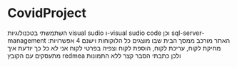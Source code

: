 # CovidProject
<p>
השתמשתי בטכנולוגיות visual sudio ו-visual sudio code וכן sql-server-management 
האתר מורכב ממסך הבית שבו מוצגים כל הלוקוחות וישנם 4 אפשרויות: מחיקת לקוח, עריכת לקוח, הוספת לקוח וצפיה בפרטי לקוח
   אני לא כל כך יודעת איך מתעסקים עם הקובץ redmea ולכן כתבתי הסבר קצר ללא התמונות</br>


<p/>

